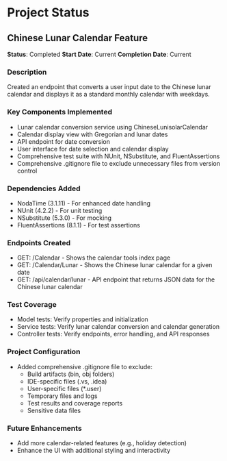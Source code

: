 # Project Status

## Chinese Lunar Calendar Feature

**Status**: Completed
**Start Date**: Current
**Completion Date**: Current

### Description
Created an endpoint that converts a user input date to the Chinese lunar calendar and displays it as a standard monthly calendar with weekdays.

### Key Components Implemented
- Lunar calendar conversion service using ChineseLunisolarCalendar
- Calendar display view with Gregorian and lunar dates
- API endpoint for date conversion
- User interface for date selection and calendar display
- Comprehensive test suite with NUnit, NSubstitute, and FluentAssertions
- Comprehensive .gitignore file to exclude unnecessary files from version control

### Dependencies Added
- NodaTime (3.1.11) - For enhanced date handling
- NUnit (4.2.2) - For unit testing
- NSubstitute (5.3.0) - For mocking
- FluentAssertions (8.1.1) - For test assertions

### Endpoints Created
- GET: /Calendar - Shows the calendar tools index page
- GET: /Calendar/Lunar - Shows the Chinese lunar calendar for a given date
- GET: /api/calendar/lunar - API endpoint that returns JSON data for the Chinese lunar calendar

### Test Coverage
- Model tests: Verify properties and initialization
- Service tests: Verify lunar calendar conversion and calendar generation
- Controller tests: Verify endpoints, error handling, and API responses

### Project Configuration
- Added comprehensive .gitignore file to exclude:
  - Build artifacts (bin, obj folders)
  - IDE-specific files (.vs, .idea)
  - User-specific files (*.user)
  - Temporary files and logs
  - Test results and coverage reports
  - Sensitive data files

### Future Enhancements
- Add more calendar-related features (e.g., holiday detection)
- Enhance the UI with additional styling and interactivity 